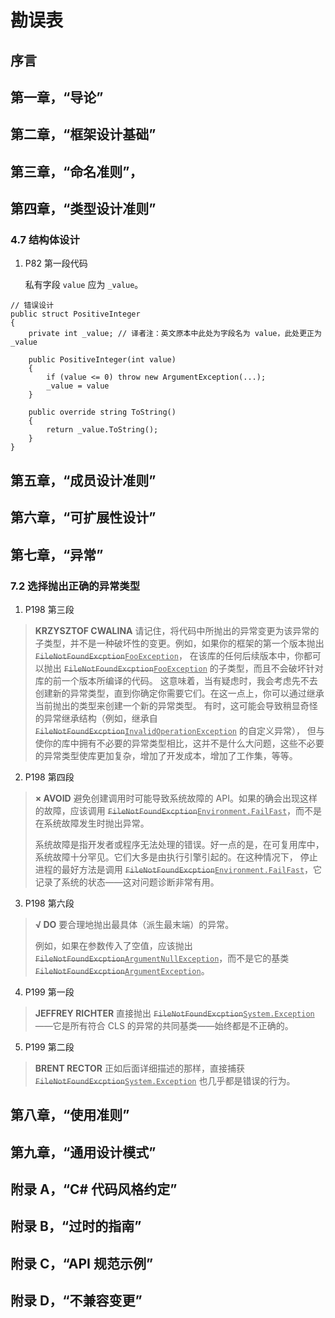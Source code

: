 # 勘误表

## 序言

## 第一章，“导论”

## 第二章，“框架设计基础”

## 第三章，“命名准则”，

## 第四章，“类型设计准则”

### 4.7 结构体设计

1. P82 第一段代码
    
    私有字段 `value` 应为 `_value`。

```
// 错误设计
public struct PositiveInteger
{
    private int _value; // 译者注：英文原本中此处为字段名为 value，此处更正为 _value

    public PositiveInteger(int value)
    {
        if (value <= 0) throw new ArgumentException(...);
        _value = value
    }

    public override string ToString()
    {
        return _value.ToString();
    }
}
```

## 第五章，“成员设计准则”

## 第六章，“可扩展性设计”

## 第七章，“异常”

### 7.2 选择抛出正确的异常类型

1. P198 第三段

> **KRZYSZTOF CWALINA** 请记住，将代码中所抛出的异常变更为该异常的子类型，并不是一种破坏性的变更。例如，如果你的框架的第一个版本抛出<del>`FileNotFoundExcption`</del><ins>`FooException`</ins>，
> 在该库的任何后续版本中，你都可以抛出 <del>`FileNotFoundExcption`</del><ins>`FooException`</ins> 的子类型，而且不会破坏针对库的前一个版本所编译的代码。
> 这意味着，当有疑虑时，我会考虑先不去创建新的异常类型，直到你确定你需要它们。在这一点上，你可以通过继承当前抛出的类型来创建一个新的异常类型。
> 有时，这可能会导致稍显奇怪的异常继承结构（例如，继承自 <del>`FileNotFoundExcption`</del><ins>`InvalidOperationException`</ins> 的自定义异常），
> 但与使你的库中拥有不必要的异常类型相比，这并不是什么大问题，这些不必要的异常类型使库更加复杂，增加了开发成本，增加了工作集，等等。

2. P198 第四段

> **× AVOID** 避免创建调用时可能导致系统故障的 API。如果的确会出现这样的故障，应该调用 <del>`FileNotFoundExcption`</del><ins>`Environment.FailFast`</ins>，而不是在系统故障发生时抛出异常。
>
>    系统故障是指开发者或程序无法处理的错误。好一点的是，在可复用库中，系统故障十分罕见。它们大多是由执行引擎引起的。在这种情况下，
> 停止进程的最好方法是调用 <del>`FileNotFoundExcption`</del><ins>`Environment.FailFast`</ins>，它记录了系统的状态——这对问题诊断非常有用。

3. P198 第六段

> **√ DO** 要合理地抛出最具体（派生最末端）的异常。
>
>    例如，如果在参数传入了空值，应该抛出 <del>`FileNotFoundExcption`</del><ins>`ArgumentNullException`</ins>，而不是它的基类 <del>`FileNotFoundExcption`</del><ins>`ArgumentException`</ins>。

4. P199 第一段

> **JEFFREY RICHTER** 直接抛出 <del>`FileNotFoundExcption`</del><ins>`System.Exception`</ins>——它是所有符合 CLS 的异常的共同基类——始终都是不正确的。

5. P199 第二段

> **BRENT RECTOR** 正如后面详细描述的那样，直接捕获 <del>`FileNotFoundExcption`</del><ins>`System.Exception`</ins> 也几乎都是错误的行为。

## 第八章，“使用准则”

## 第九章，“通用设计模式”

## 附录 A，“C# 代码风格约定”

## 附录 B，“过时的指南”

## 附录 C，“API 规范示例”

## 附录 D，“不兼容变更”